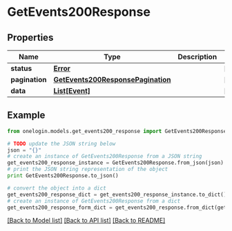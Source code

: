 # GetEvents200Response


## Properties
Name | Type | Description | Notes
------------ | ------------- | ------------- | -------------
**status** | [**Error**](Error.md) |  | [optional] 
**pagination** | [**GetEvents200ResponsePagination**](GetEvents200ResponsePagination.md) |  | [optional] 
**data** | [**List[Event]**](Event.md) |  | [optional] 

## Example

```python
from onelogin.models.get_events200_response import GetEvents200Response

# TODO update the JSON string below
json = "{}"
# create an instance of GetEvents200Response from a JSON string
get_events200_response_instance = GetEvents200Response.from_json(json)
# print the JSON string representation of the object
print GetEvents200Response.to_json()

# convert the object into a dict
get_events200_response_dict = get_events200_response_instance.to_dict()
# create an instance of GetEvents200Response from a dict
get_events200_response_form_dict = get_events200_response.from_dict(get_events200_response_dict)
```
[[Back to Model list]](../README.md#documentation-for-models) [[Back to API list]](../README.md#documentation-for-api-endpoints) [[Back to README]](../README.md)


